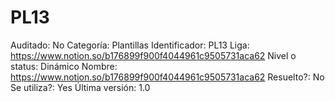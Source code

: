 # PL13

Auditado: No
Categoría: Plantillas
Identificador: PL13
Liga: https://www.notion.so/b176899f900f4044961c9505731aca62 
Nivel o status: Dinámico
Nombre: https://www.notion.so/b176899f900f4044961c9505731aca62 
Resuelto?: No
Se utiliza?: Yes
Última versión: 1.0
